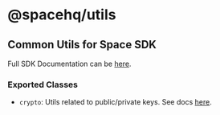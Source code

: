 # @spacehq/utils

## Common Utils for Space SDK

Full SDK Documentation can be [here](https://fleekhq.github.io/space-sdk/).

### Exported Classes
- `crypto`: Utils related to public/private keys. See docs [here](https://fleekhq.github.io/space-sdk/docs/sdk.utils).
